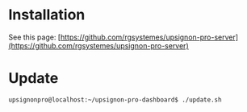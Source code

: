 # Installation

See this page: [https://github.com/rgsystemes/upsignon-pro-server](https://github.com/rgsystemes/upsignon-pro-server)

# Update

```bash
upsignonpro@localhost:~/upsignon-pro-dashboard$ ./update.sh
```
